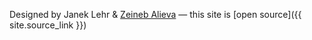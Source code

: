 
Designed by Janek Lehr & [Zeineb Alieva](https://www.behance.net/zenalieva)
&mdash;
this site is [open source]({{ site.source_link }})

